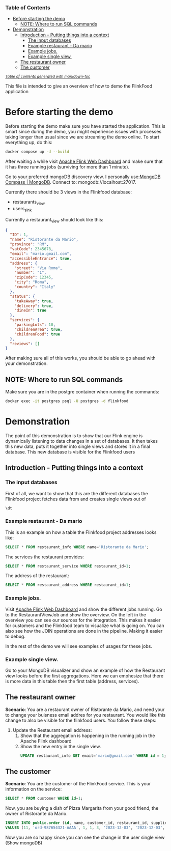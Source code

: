 ### Table of Contents

- [Before starting the demo](#before-starting-the-demo)
  * [NOTE: Where to run SQL commands](#note--where-to-run-sql-commands)
- [Demonstration](#demonstration)
  * [Introduction - Putting things into a context](#introduction---putting-things-into-a-context)
    + [The input databases](#the-input-databases)
    + [Example restaurant - Da mario](#example-restaurant---da-mario)
    + [Example jobs.](#example-jobs)
    + [Example single view.](#example-single-view)
  * [The restaurant owner](#the-restaurant-owner)
  * [The customer](#the-customer)

<small><i><a href='http://ecotrust-canada.github.io/markdown-toc/'>Table of contents generated with markdown-toc</a></i></small>

This file is intended to give an overview of how to demo the FlinkFood application

# Before starting the demo

Before starting the demo make sure you have started the application. This is smart since during the demo, you might experience issues with processes taking longer than usual since we are streaming the demo online. To start everything up, do this:
```bash
docker compose up -d --build
```

After waiting a while visit [Apache Flink Web Dashboard](http://localhost:8081/#/overview) and make sure that it has three running jobs (surviving for more than 1 minute).

Go to your preferred mongoDB discovery view. I personally use:[MongoDB Compass | MongoDB](https://www.mongodb.com/products/tools/compass). Connect to: mongodb://localhost:27017.

Currently there should be 3 views in the Flinkfood database:

-   restaurants<sub>view</sub>
-   users<sub>sink</sub>

Currently a restaurant<sub>view</sub> should look like this:
```json
{
  "ID": 1,
  "name": "Ristorante da Mario",
  "province": "RM",
  "vatCode": 2345678,
  "email": "mario.gmail.com",
  "accessibleEntrance": true,
  "address": {
    "street": "Via Roma",
    "number": "1",
    "zipCode": 12345,
    "city": "Roma",
    "country": "Italy"
  },
  "status": {
    "takeAway": true,
    "delivery": true,
    "dineIn": true
  },
  "services": {
    "parkingLots": 10,
    "childrenArea": true,
    "childrenFood": true
  },
  "reviews": []
}
```

After making sure all of this works, you should be able to go ahead with your demonstration.

## NOTE: Where to run SQL commands
Make sure you are in the postgre container when running the commands:
```bash
docker exec -it postgres psql -U postgres -d flinkfood
```

# Demonstration

The point of this demonstration is to show that our Flink engine is dynamically listening to data changes in a set of databases. It then takes this new data, puts it together into single views and stores it in a final database. This new database is visible for the Flinkfood users

## Introduction - Putting things into a context

### The input databases

First of all, we want to show that this are the different databases the Flinkfood project fetches data from and creates single views out of

```sql
\dt
```

### Example restaurant - Da mario

This is an example on how a table the Flinkfood project addresses looks like:

```sql
SELECT * FROM restaurant_info WHERE name='Ristorante da Mario';
```

The services the restaurant provides:

```sql
SELECT * FROM restaurant_service WHERE restaurant_id=1;
```

The address of the restaurant:

```sql
SELECT * FROM restaurant_address WHERE restaurant_id=1;
```

### Example jobs.

Visit [Apache Flink Web Dashboard](http://localhost:8081/#/overview) and show the different jobs running.
Go to the RestaurantViewJob and show the overview. On the left in the overview you can see our sources for the integration. This makes it easier for customers and the Flinkfood team to visualize what is going on. You can also see how the JOIN operations are done in the pipeline. Making it easier to debug.

In the rest of the demo we will see examples of usages for these jobs.

### Example single view.

Go to your MongoDB visualizer and show an example of how the Restaurant view looks before the first aggregations. Here we can emphesize that there is more data in this table then the first table (address, services).

## The restaurant owner

**Scenario**: You are a restaurant owner of Ristorante da Mario, and need your to change your buisness email addres for you restaurant. You would like this change to also be visible for the flinkfood users. You follow these steps:

1.  Update the Restaurant email address:
    1.  Show that the aggregation is happening in the running job in the Apache Flink dashboard
    2.  Show the new entry in the single view.
        ```sql
        UPDATE restaurant_info SET email='mario@gmail.com' WHERE id = 1;
        ```
        
## The customer

**Scenario**: You are the customer of the FlinkFood service. This is your information on the service:

```sql 
SELECT * FROM customer WHERE id=1;
```

Now, you are buying a dish of Pizza Margarita from your good friend, the owner of Ristorante da Mario.

```sql 
INSERT INTO public.order (id, name, customer_id, restaurant_id, supplier_id, order_date, payment_date, delivery_date, description, total_amount, currency, supply_order)
VALUES (11, 'ord-987654321-AAAA', 1, 1, 3, '2023-12-03', '2023-12-03', '2023-12-03', 'Pizza Margarita', 15, 'USD', 'f');
```

Now you are so happy since you can see the change in the user single view (Show mongoDB)
